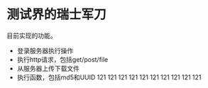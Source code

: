 # 测试界的瑞士军刀

目前实现的功能。


- 登录服务器执行操作
- 执行http请求，包括get/post/file
- 从服务器上传下载文件
- 执行函数，包括md5和UUID
121
121
121
121
121
121
121
121
121
121
